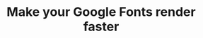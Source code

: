 ---
layout : sparkle
title : "Make your Google Fonts render faster"
summary : "A tool that generates a small wrapper around Google Fonts that adds font-display support and helps to render text quicker."
visit : https://googlefonts.3perf.com/
tags : []
category : "perf"
---
